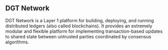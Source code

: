 DGT Network 
-------------
DGT Network is a Layer 1 platform for building, deploying, and
running distributed ledgers (also called blockchains). It provides an extremely
modular and flexible platform for implementing transaction-based updates to
shared state between untrusted parties coordinated by consensus algorithms.

